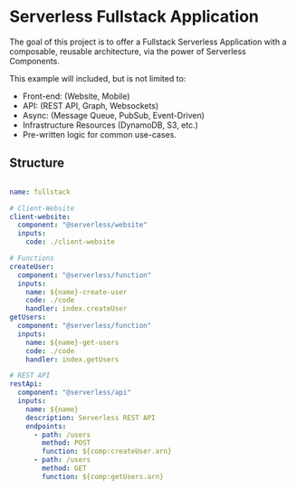 # Serverless Fullstack Application

The goal of this project is to offer a Fullstack Serverless Application with a composable, reusable architecture, via the power of Serverless Components.

This example will included, but is not limited to:

* Front-end: (Website, Mobile)
* API: (REST API, Graph, Websockets)
* Async: (Message Queue, PubSub, Event-Driven)
* Infrastructure Resources (DynamoDB, S3, etc.)
* Pre-written logic for common use-cases.

## Structure

```yaml

name: fullstack

# Client-Website
client-website:
  component: "@serverless/website"
  inputs:
    code: ./client-website

# Functions    
createUser:
  component: "@serverless/function"
  inputs:
    name: ${name}-create-user
    code: ./code
    handler: index.createUser
getUsers:
  component: "@serverless/function"
  inputs:
    name: ${name}-get-users
    code: ./code
    handler: index.getUsers

# REST API
restApi:
  component: "@serverless/api"
  inputs:
    name: ${name}
    description: Serverless REST API
    endpoints:
      - path: /users
        method: POST
        function: ${comp:createUser.arn}
      - path: /users
        method: GET
        function: ${comp:getUsers.arn}

```
